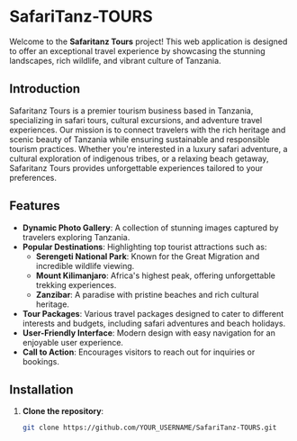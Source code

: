 # SafariTanz-TOURS

Welcome to the **Safaritanz Tours** project! This web application is designed to offer an exceptional travel experience by showcasing the stunning landscapes, rich wildlife, and vibrant culture of Tanzania.

## Introduction

Safaritanz Tours is a premier tourism business based in Tanzania, specializing in safari tours, cultural excursions, and adventure travel experiences. Our mission is to connect travelers with the rich heritage and scenic beauty of Tanzania while ensuring sustainable and responsible tourism practices. Whether you're interested in a luxury safari adventure, a cultural exploration of indigenous tribes, or a relaxing beach getaway, Safaritanz Tours provides unforgettable experiences tailored to your preferences.

## Features

- **Dynamic Photo Gallery**: A collection of stunning images captured by travelers exploring Tanzania.
- **Popular Destinations**: Highlighting top tourist attractions such as:
  - **Serengeti National Park**: Known for the Great Migration and incredible wildlife viewing.
  - **Mount Kilimanjaro**: Africa's highest peak, offering unforgettable trekking experiences.
  - **Zanzibar**: A paradise with pristine beaches and rich cultural heritage.
- **Tour Packages**: Various travel packages designed to cater to different interests and budgets, including safari adventures and beach holidays.
- **User-Friendly Interface**: Modern design with easy navigation for an enjoyable user experience.
- **Call to Action**: Encourages visitors to reach out for inquiries or bookings.

## Installation

1. **Clone the repository**:
   ```bash
   git clone https://github.com/YOUR_USERNAME/SafariTanz-TOURS.git
